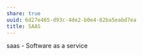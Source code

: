 ```yaml
---
share: true
uuid: 6d27e465-d93c-4de2-b0e4-82ba5eabd7ea
title: SAAS
---
```

saas - Software as a service